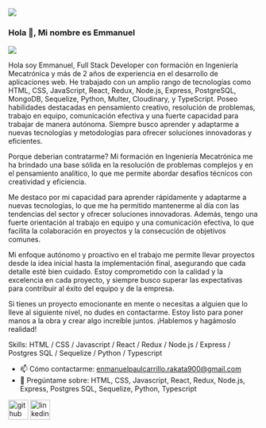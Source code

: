 ![](https://thumbs.gfycat.com/ExcellentMadeupChital-max-1mb.gif)
-------------------------------------------------------------------------------------------------------------------------------------------------------------------------
### Hola 👋, Mi nombre es Emmanuel
![](https://res.cloudinary.com/dltjb3yhc/image/upload/v1659452594/banner/Pa%C3%BAl_66_sjs9w2.png)

Hola soy Emmanuel, Full Stack Developer con formación en Ingeniería Mecatrónica y más de 2 años de experiencia en el desarrollo de aplicaciones web. He trabajado con un amplio rango de tecnologías como HTML, CSS, JavaScript, React, Redux, Node.js, Express, PostgreSQL, MongoDB, Sequelize, Python, Multer, Cloudinary, y TypeScript. Poseo habilidades destacadas en pensamiento creativo, resolución de problemas, trabajo en equipo, comunicación efectiva y una fuerte capacidad para trabajar de manera autónoma. Siempre busco aprender y adaptarme a nuevas tecnologías y metodologías para ofrecer soluciones innovadoras y eficientes.

Porque deberian contratarme?
 Mi formación en Ingeniería Mecatrónica me ha brindado una base sólida en la resolución de problemas complejos y en el pensamiento analítico, lo que me permite abordar desafíos técnicos con creatividad y eficiencia.

Me destaco por mi capacidad para aprender rápidamente y adaptarme a nuevas tecnologías, lo que me ha permitido mantenerme al día con las tendencias del sector y ofrecer soluciones innovadoras. Además, tengo una fuerte orientación al trabajo en equipo y una comunicación efectiva, lo que facilita la colaboración en proyectos y la consecución de objetivos comunes.

Mi enfoque autónomo y proactivo en el trabajo me permite llevar proyectos desde la idea inicial hasta la implementación final, asegurando que cada detalle esté bien cuidado. Estoy comprometido con la calidad y la excelencia en cada proyecto, y siempre busco superar las expectativas para contribuir al éxito del equipo y de la empresa.

Si tienes un proyecto emocionante en mente o necesitas a alguien que lo lleve al siguiente nivel, no dudes en contactarme. Estoy listo para poner manos a la obra y crear algo increíble juntos. ¡Hablemos y hagámoslo realidad!

Skills:  HTML / CSS / Javascript / React / Redux / Node.js  / Express / Postgres SQL / Sequelize / Python / Typescript 

- 📫 Cómo contactarme: enmanuelpaulcarrillo.rakata900@gmail.com
- 💬 Pregúntame sobre:  HTML, CSS, Javascript, React, Redux, Node.js, Express,  Postgres SQL, Sequelize, Python, Typescript 

[<img src='https://cdn.jsdelivr.net/npm/simple-icons@3.0.1/icons/github.svg' alt='github' height='40'>](https://github.com/EmaPaul)  [<img src='https://cdn.jsdelivr.net/npm/simple-icons@3.0.1/icons/linkedin.svg' alt='linkedin' height='40'>](https://www.linkedin.com/in/https://www.linkedin.com/in/emmanuel-pa%C3%BAl-carrillo-carpio//)  

